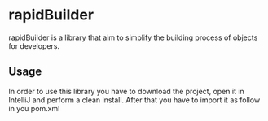 # rapidBuilder

rapidBuilder is a library that aim to simplify the building process of objects for developers.


## Usage
In order to use this library you have to download the project, open it in IntelliJ and perform a clean install.
After that you have to import it as follow in you pom.xml
